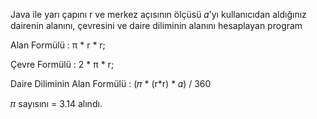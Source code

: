 Java ile yarı çapını r ve merkez açısının ölçüsü 𝛼'yı kullanıcıdan aldığınız dairenin
alanını, çevresini ve daire diliminin alanını hesaplayan program

Alan Formülü : π * r * r;

Çevre Formülü : 2 * π * r;

Daire Diliminin Alan Formülü : (𝜋 * (r*r) * 𝛼) / 360

𝜋 sayısını = 3.14 alındı.
